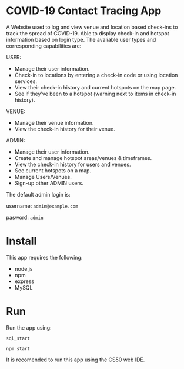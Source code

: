 # COVID-19 Contact Tracing App
A Website used to log and view venue and location based check-ins to track the spread of COVID-19.
Able to display check-in and hotspot information based on login type.
The avaliable user types and corresponding capabilities are:

USER:
- Manage their user information.
- Check-in to locations by entering a check-in code or using location services.
- View their check-in history and current hotspots on the map page.
- See if they've been to a hotspot (warning next to items in check-in history).

VENUE:
- Manage their venue information.
- View the check-in history for their venue.

ADMIN:
- Manage their user information.
- Create and manage hotspot areas/venues & timeframes.
- View the check-in history for users and venues.
- See current hotspots on a map.
- Manage Users/Venues.
- Sign-up other ADMIN users.

The default admin login is:

username: `admin@example.com`

pasword: `admin`

# Install
This app requires the following:
- node.js
- npm
- express
- MySQL

# Run
Run the app using:

`sql_start`


`npm start`

It is recomended to run this app using the CS50 web IDE.
